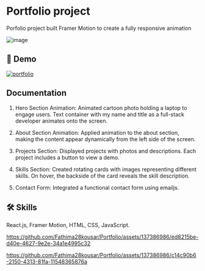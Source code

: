 
# Portfolio project

Porfolio project built Framer Motion to create a fully responsive animation

![image](https://github.com/Fathima28kousar/Portfolio/assets/137386986/4efc2c54-dae9-4f91-afa9-a795eddb735e)



## 🔗 Demo
[![portfolio](https://img.shields.io/badge/my_portfolio-000?style=for-the-badge&logo=ko-fi&logoColor=white)](https://fathimakousar.vercel.app/)



## Documentation

1. Hero Section Animation: 
   Animated cartoon photo holding a laptop to engage users.
   Text container with my name and title as a full-stack developer animates onto the screen.

2. About Section Animation:
    Applied animation to the about section, making the content appear dynamically from the left side of the screen.

3. Projects Section:
    Displayed projects with photos and descriptions.
    Each project includes a button to view a demo.

4. Skills Section:
    Created rotating cards with images representing different skills.
    On hover, the backside of the card reveals the skill description.

5. Contact Form:
    Integrated a functional contact form using emailjs.


## 🛠 Skills
React.js, Framer Motion, HTML, CSS, JavaScript.





https://github.com/Fathima28kousar/Portfolio/assets/137386986/ed8215be-d40e-4627-9e2e-34a1e4995c32



https://github.com/Fathima28kousar/Portfolio/assets/137386986/c14c90b6-2150-4313-81fa-11548365876a

